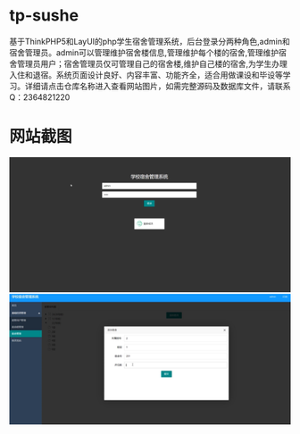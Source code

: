 # tp-sushe
基于ThinkPHP5和LayUI的php学生宿舍管理系统，后台登录分两种角色,admin和宿舍管理员。admin可以管理维护宿舍楼信息,管理维护每个楼的宿舍,管理维护宿舍管理员用户；宿舍管理员仅可管理自己的宿舍楼,维护自己楼的宿舍,为学生办理入住和退宿。系统页面设计良好、内容丰富、功能齐全，适合用做课设和毕设等学习。详细请点击仓库名称进入查看网站图片，如需完整源码及数据库文件，请联系Q：2364821220
# 网站截图
![image](https://github.com/hzl0898/tp-sushe/blob/main/登录页面.png)
![image](https://github.com/hzl0898/tp-sushe/blob/main/管理员宿舍管理.png)
